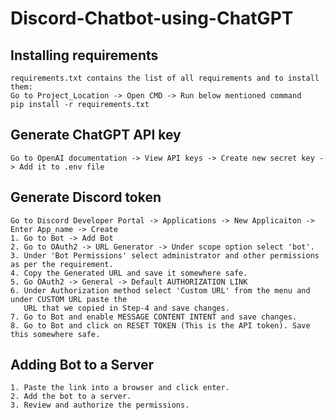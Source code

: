 # Discord-Chatbot-using-ChatGPT

## Installing requirements
    requirements.txt contains the list of all requirements and to install them:
    Go to Project_Location -> Open CMD -> Run below mentioned command
    pip install -r requirements.txt

## Generate ChatGPT API key
    Go to OpenAI documentation -> View API keys -> Create new secret key -> Add it to .env file

## Generate Discord token
    Go to Discord Developer Portal -> Applications -> New Applicaiton -> Enter App_name -> Create
    1. Go to Bot -> Add Bot
    2. Go to OAuth2 -> URL Generator -> Under scope option select 'bot'.
    3. Under 'Bot Permissions' select administrator and other permissions as per the requirement.
    4. Copy the Generated URL and save it somewhere safe.
    5. Go OAuth2 -> General -> Default AUTHORIZATION LINK
    6. Under Authorization method select 'Custom URL' from the menu and under CUSTOM URL paste the
       URL that we copied in Step-4 and save changes.
    7. Go to Bot and enable MESSAGE CONTENT INTENT and save changes.
    8. Go to Bot and click on RESET TOKEN (This is the API token). Save this somewhere safe.

## Adding Bot to a Server
    1. Paste the link into a browser and click enter.
    2. Add the bot to a server.
    3. Review and authorize the permissions.